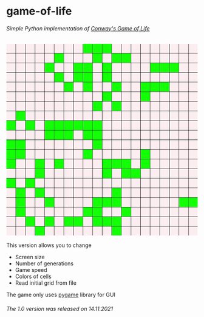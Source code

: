 # game-of-life
###### Simple Python implementation of [Conway's Game of Life](https://en.wikipedia.org/wiki/Conway's_Game_of_Life)
![Gameplay](examples/gameplay.gif)

This version allows you to change
- Screen size
- Number of generations
- Game speed
- Colors of cells
- Read initial grid from file

The game only uses [pygame](https://www.pygame.org/docs/) library for GUI
###### The 1.0 version was released on 14.11.2021